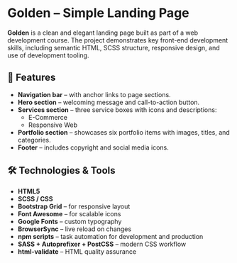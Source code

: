 # Golden – Simple Landing Page

**Golden** is a clean and elegant landing page built as part of a web development course. The project demonstrates key front-end development skills, including semantic HTML, SCSS structure, responsive design, and use of development tooling.

## 🧩 Features

- **Navigation bar** – with anchor links to page sections.
- **Hero section** – welcoming message and call-to-action button.
- **Services section** – three service boxes with icons and descriptions:
  - E-Commerce
  - Responsive Web
- **Portfolio section** – showcases six portfolio items with images, titles, and categories.
- **Footer** – includes copyright and social media icons.

## 🛠️ Technologies & Tools

- **HTML5**
- **SCSS / CSS**
- **Bootstrap Grid** – for responsive layout
- **Font Awesome** – for scalable icons
- **Google Fonts** – custom typography
- **BrowserSync** – live reload on changes
- **npm scripts** – task automation for development and production
- **SASS + Autoprefixer + PostCSS** – modern CSS workflow
- **html-validate** – HTML quality assurance
